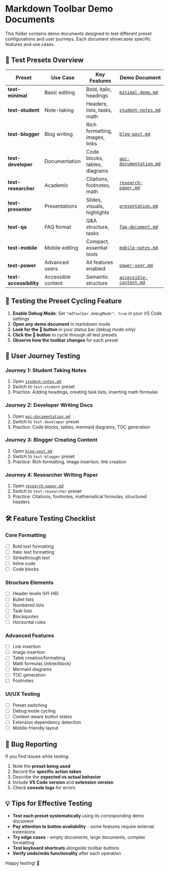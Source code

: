 # Markdown Toolbar Demo Documents

This folder contains demo documents designed to test different preset configurations and user journeys. Each document showcases specific features and use cases.

## 🎯 Test Presets Overview

| Preset | Use Case | Key Features | Demo Document |
|--------|----------|--------------|---------------|
| **test-minimal** | Basic editing | Bold, italic, headings | [`minimal-demo.md`](./minimal-demo.md) |
| **test-student** | Note-taking | Headers, lists, tasks, math | [`student-notes.md`](./student-notes.md) |
| **test-blogger** | Blog writing | Rich formatting, images, links | [`blog-post.md`](./blog-post.md) |
| **test-developer** | Documentation | Code blocks, tables, diagrams | [`api-documentation.md`](./api-documentation.md) |
| **test-researcher** | Academic | Citations, footnotes, math | [`research-paper.md`](./research-paper.md) |
| **test-presenter** | Presentations | Slides, visuals, highlights | [`presentation.md`](./presentation.md) |
| **test-qa** | FAQ format | Q&A structure, tasks | [`faq-document.md`](./faq-document.md) |
| **test-mobile** | Mobile editing | Compact, essential tools | [`mobile-notes.md`](./mobile-notes.md) |
| **test-power** | Advanced users | All features enabled | [`power-user.md`](./power-user.md) |
| **test-accessibility** | Accessible content | Semantic structure | [`accessible-content.md`](./accessible-content.md) |

## 🔄 Testing the Preset Cycling Feature

1. **Enable Debug Mode**: Set `"mdToolbar.debugMode": true` in your VS Code settings
2. **Open any demo document** in markdown mode
3. **Look for the 🔄 button** in your status bar (debug mode only)
4. **Click the 🔄 button** to cycle through all test presets
5. **Observe how the toolbar changes** for each preset

## 📝 User Journey Testing

### Journey 1: Student Taking Notes
1. Open [`student-notes.md`](./student-notes.md)
2. Switch to `test-student` preset
3. Practice: Adding headings, creating task lists, inserting math formulas

### Journey 2: Developer Writing Docs
1. Open [`api-documentation.md`](./api-documentation.md)
2. Switch to `test-developer` preset  
3. Practice: Code blocks, tables, mermaid diagrams, TOC generation

### Journey 3: Blogger Creating Content
1. Open [`blog-post.md`](./blog-post.md)
2. Switch to `test-blogger` preset
3. Practice: Rich formatting, image insertion, link creation

### Journey 4: Researcher Writing Paper
1. Open [`research-paper.md`](./research-paper.md)
2. Switch to `test-researcher` preset
3. Practice: Citations, footnotes, mathematical formulas, structured headers

## 🛠️ Feature Testing Checklist

### Core Formatting
- [ ] Bold text formatting
- [ ] Italic text formatting  
- [ ] Strikethrough text
- [ ] Inline code
- [ ] Code blocks

### Structure Elements
- [ ] Header levels (H1-H6)
- [ ] Bullet lists
- [ ] Numbered lists
- [ ] Task lists
- [ ] Blockquotes
- [ ] Horizontal rules

### Advanced Features
- [ ] Link insertion
- [ ] Image insertion
- [ ] Table creation/formatting
- [ ] Math formulas (inline/block)
- [ ] Mermaid diagrams
- [ ] TOC generation
- [ ] Footnotes

### UI/UX Testing
- [ ] Preset switching
- [ ] Debug mode cycling
- [ ] Context-aware button states
- [ ] Extension dependency detection
- [ ] Mobile-friendly layout

## 🐛 Bug Reporting

If you find issues while testing:

1. Note the **preset being used**
2. Record the **specific action taken**
3. Describe the **expected vs actual behavior**
4. Include **VS Code version** and **extension version**
5. Check **console logs** for errors

## 💡 Tips for Effective Testing

- **Test each preset systematically** using its corresponding demo document
- **Pay attention to button availability** - some features require external extensions
- **Try edge cases** - empty documents, large documents, complex formatting
- **Test keyboard shortcuts** alongside toolbar buttons
- **Verify undo/redo functionality** after each operation

Happy testing! 🎉